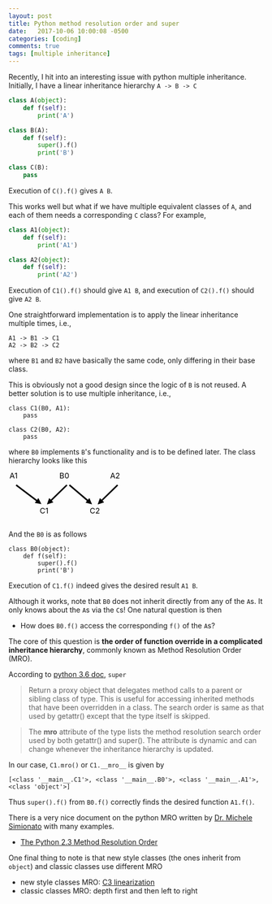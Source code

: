 ```yaml
---
layout: post
title: Python method resolution order and super
date:   2017-10-06 10:00:08 -0500
categories: [coding]
comments: true
tags: [multiple inheritance]
---
```


Recently, I hit into an interesting issue with python multiple inheritance.
Initially, I have a linear inheritance hierarchy `A -> B -> C`


```python
class A(object):
    def f(self):
        print('A')

class B(A):
    def f(self):
        super().f()
        print('B')

class C(B):
    pass
```

Execution of `C().f()` gives `A B`.

This works well but what if we have multiple equivalent classes of `A`,
and each of them needs a corresponding `C` class?
For example,

```python
class A1(object):
    def f(self):
        print('A1')

class A2(object):
    def f(self):
        print('A2')
```
Execution of `C1().f()` should give `A1 B`, and execution of `C2().f()` should give `A2 B`.

One straightforward implementation is to apply the linear inheritance multiple times, i.e.,

```
A1 -> B1 -> C1
A2 -> B2 -> C2
```
where `B1` and `B2` have basically the same code, only differing in their base class.

This is obviously not a good design since the logic of `B` is not reused.
A better solution is to use multiple inheritance, i.e.,

```
class C1(B0, A1):
    pass
    
class C2(B0, A2):
    pass
```
where `B0` implements `B`'s functionality and is to be defined later.
The class hierarchy looks like this

<svg width='230' height='100'>
  <defs>
      <marker id="arrow" viewBox="0 -5 10 10" markerWidth="4" markerHeight="4" refx="5" refy="0" orient="auto" markerUnits="strokeWidth">
      <path d="M0,-5 L10,0 L0,5" />
      </marker>
  </defs>
    <text x='10' y='13' text-anchor='middle' font-size='15'> A1 </text>
    <line x1="15" y1="26" x2="60" y2="60" stroke="#000" stroke-width="3" marker-end="url(#arrow)" />
    <text x='110' y='13' text-anchor='middle' font-size='15'> B0 </text>
    <line x1="115" y1="26" x2="80" y2="60" stroke="#000" stroke-width="3" marker-end="url(#arrow)" />
    <line x1="120" y1="26" x2="160" y2="60" stroke="#000" stroke-width="3" marker-end="url(#arrow)" />
    <text x='210' y='13' text-anchor='middle' font-size='15'> A2 </text>
    <line x1="215" y1="26" x2="180" y2="60" stroke="#000" stroke-width="3" marker-end="url(#arrow)" />]
    <text x='70' y='82' text-anchor='middle' font-size='15'> C1 </text>
    <text x='170' y='82' text-anchor='middle' font-size='15'> C2 </text>
</svg>

And the `B0` is as follows
```
class B0(object):
    def f(self):
        super().f()
        print('B')
```
Execution of `C1.f()` indeed gives the desired result `A1 B`.

Although it works, note that `B0` does not inherit directly from any of the `A`s.
It only knows about the `A`s via the `C`s!
One natural question is then

* How does `B0.f()` access the corresponding `f()` of the `A`s?

The core of this question is **the order of function override in a complicated inheritance hierarchy**,
commonly known as Method Resolution Order (MRO).

According to [python 3.6 doc](https://docs.python.org/3.6/library/functions.html#super), `super`

> Return a proxy object that delegates method calls to a parent or sibling class of type. This is useful for accessing inherited methods that have been overridden in a class. The search order is same as that used by getattr() except that the type itself is skipped.

> The __mro__ attribute of the type lists the method resolution search order used by both getattr() and super(). The attribute is dynamic and can change whenever the inheritance hierarchy is updated.

In our case, `C1.mro()` or `C1.__mro__` is given by

```
[<class '__main__.C1'>, <class '__main__.B0'>, <class '__main__.A1'>, <class 'object'>]
```

Thus `super().f()` from `B0.f()` correctly finds the desired function `A1.f()`.

There is a very nice document on the python MRO written by [Dr. Michele Simionato](http://www.phyast.pitt.edu/~micheles/) with many examples.

* [The Python 2.3 Method Resolution Order](https://www.python.org/download/releases/2.3/mro/)

One final thing to note is that new style classes (the ones inherit from `object`) and classic classes use different MRO

* new style classes MRO: [C3 linearization](https://en.wikipedia.org/wiki/C3_linearization)
* classic classes MRO: depth first and then left to right
